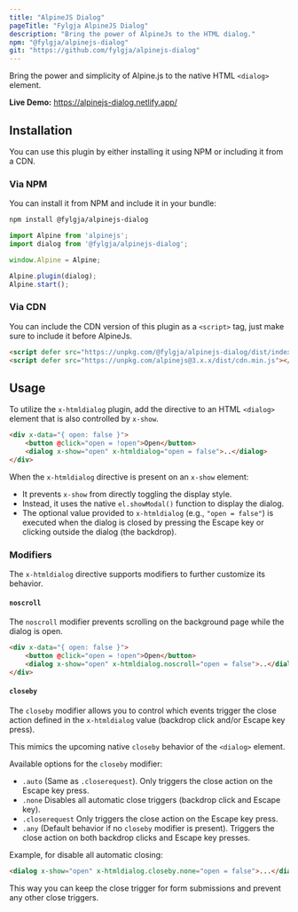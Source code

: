 ```yaml
---
title: "AlpineJS Dialog"
pageTitle: "Fylgja AlpineJS Dialog"
description: "Bring the power of AlpineJs to the HTML dialog."
npm: "@fylgja/alpinejs-dialog"
git: "https://github.com/fylgja/alpinejs-dialog"
---
```


Bring the power and simplicity of Alpine.js to the native HTML `<dialog>` element.

**Live Demo:** https://alpinejs-dialog.netlify.app/

## Installation

You can use this plugin by either installing it using NPM or including it from a CDN.

### Via NPM

You can install it from NPM and include it in your bundle:

```bash
npm install @fylgja/alpinejs-dialog
```

```js
import Alpine from 'alpinejs';
import dialog from '@fylgja/alpinejs-dialog';

window.Alpine = Alpine;

Alpine.plugin(dialog);
Alpine.start();
```

### Via CDN

You can include the CDN version of this plugin as a `<script>` tag,
just make sure to include it before AlpineJs.

```html
<script defer src="https://unpkg.com/@fylgja/alpinejs-dialog/dist/index.min.js"></script>
<script defer src="https://unpkg.com/alpinejs@3.x.x/dist/cdn.min.js"></script>
```

## Usage

To utilize the `x-htmldialog` plugin, add the directive to an HTML `<dialog>` element that is also controlled by `x-show`.

```html
<div x-data="{ open: false }">
    <button @click="open = !open">Open</button>
    <dialog x-show="open" x-htmldialog="open = false">..</dialog>
</div>
```

When the `x-htmldialog` directive is present on an `x-show` element:

- It prevents `x-show` from directly toggling the display style.
- Instead, it uses the native `el.showModal()` function to display the dialog.
- The optional value provided to `x-htmldialog` (e.g., `"open = false"`) is executed
  when the dialog is closed by pressing the Escape key or clicking outside the dialog (the backdrop).

### Modifiers

The `x-htmldialog` directive supports modifiers to further customize its behavior.

#### `noscroll`

The `noscroll` modifier prevents scrolling on the background page while the dialog is open.

```html
<div x-data="{ open: false }">
    <button @click="open = !open">Open</button>
    <dialog x-show="open" x-htmldialog.noscroll="open = false">..</dialog>
</div>
```

#### `closeby`

The `closeby` modifier allows you to control which events trigger the close action
defined in the `x-htmldialog` value (backdrop click and/or Escape key press).

This mimics the upcoming native `closeby` behavior of the `<dialog>` element.

Available options for the `closeby` modifier:

- `.auto` (Same as `.closerequest`). Only triggers the close action on the Escape key press.
- `.none` Disables all automatic close triggers (backdrop click and Escape key).
- `.closerequest` Only triggers the close action on the Escape key press.
- `.any` (Default behavior if no `closeby` modifier is present).
  Triggers the close action on both backdrop clicks and Escape key presses.

Example, for disable all automatic closing:

```html
<dialog x-show="open" x-htmldialog.closeby.none="open = false">...</dialog>
```

This way you can keep the close trigger for form submissions and prevent any other close triggers.

